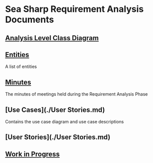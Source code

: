 # Sea Sharp Requirement Analysis Documents
## [Analysis Level Class Diagram](./AnalysisLevelClassDiagram.md)
## [Entities](./Entities.md)
A list of entities
## [Minutes](./Minutes.md)
The minutes of meetings held during the Requirement Analysis Phase
## [Use Cases](./User Stories.md)
Contains the use case diagram and use case descriptions
## [User Stories](./User Stories.md)
## [Work in Progress](./workInProgress.md)
